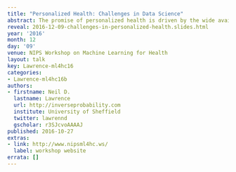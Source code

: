 ```yaml
---
title: "Personalized Health: Challenges in Data Science"
abstract: The promise of personalized health is driven by the wide availability of data, but we don't need to talk so much about where we want to be, rather how we should get there. What are the challenges that need to be bridged technologically to unlock the potential in the much greater availability of data we now have? In this talk we'll consider three challenges of data science in the context of personalized health, the three challenges each need to be bridged to bring the era of true precision, or personalized, medicine within the reach of an affordable health care service. 
reveal: 2016-12-09-challenges-in-personalized-health.slides.html
year: '2016'
month: 12
day: '09'
venue: NIPS Workshop on Machine Learning for Health
layout: talk
key: Lawrence-ml4hc16
categories:
- Lawrence-ml4hc16b
authors:
- firstname: Neil D.
  lastname: Lawrence
  url: http://inverseprobability.com
  institute: University of Sheffield
  twitter: lawrennd
  gscholar: r3SJcvoAAAAJ
published: 2016-10-27
extras:
- link: http://www.nipsml4hc.ws/
  label: workshop website
errata: []
---
```

